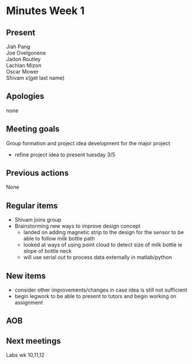# Minutes Week 1

## Present
Jiah Pang  
Joe Ovelgonene  
Jadon Routley  
Lachlan Mizon  
Oscar Mower  
Shivam x(get last name)  

## Apologies
none

## Meeting goals
Group formation and project idea development for the major project
- refine project idea to present tuesday 3/5

## Previous actions
None

## Regular items
- Shivam joins group
- Brainstorming new ways to improve design concept
	- landed on adding magnetic strip to the design for the sensor to be able to follow milk bottle path
	- looked at ways of using point cloud to detect size of milk bottle ie slope of bottle neck
	- will use serial out to process data externally in matlab/python

## New items
 - consider other improvements/changes in case idea is still not sufficient
 - begin legwork to be able to present to tutors and begin working on assignment

## AOB

## Next meetings
Labs wk 10,11,12
